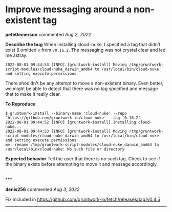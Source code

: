 # Improve messaging around a non-existent tag

**pete0emerson** commented *Aug 2, 2022*

<!--
Have any questions? Check out the contributing docs at https://gruntwork.notion.site/Gruntwork-Coding-Methodology-02fdcd6e4b004e818553684760bf691e,
or ask in this issue and a Gruntwork core maintainer will be happy to help :)
-->

**Describe the bug**
When installing cloud-nuke, I specified a tag that didn't exist (I omitted `v` from `v0.16.2`. The messaging was not crystal clear and led me astray:

```2022-08-01 09:44:53 [INFO] [gruntwork-install] Moving /tmp/gruntwork-script-modules/cloud-nuke_darwin_amd64 to /usr/local/bin/cloud-nuke and setting execute permissions``` 

There shouldn't be any attempt to move a non-existent binary. Even better, we might be able to detect that there was no tag specified and message that to make it really clear.

**To Reproduce**

```shell
$ gruntwork-install --binary-name 'cloud-nuke' --repo 'https://github.com/gruntwork-io/cloud-nuke' --tag '0.16.2'
2022-08-01 09:44:52 [INFO] [gruntwork-install] Installing cloud-nuke...
2022-08-01 09:44:53 [INFO] [gruntwork-install] Moving /tmp/gruntwork-script-modules/cloud-nuke_darwin_amd64 to /usr/local/bin/cloud-nuke and setting execute permissions
mv: rename /tmp/gruntwork-script-modules/cloud-nuke_darwin_amd64 to /usr/local/bin/cloud-nuke: No such file or directory
```

**Expected behavior**
Tell the user that there is no such tag.
Check to see if the binary exists before attempting to move it and message accordingly.

<br />
***


**denis256** commented *Aug 3, 2022*

Fix included in https://github.com/gruntwork-io/fetch/releases/tag/v0.4.5
***

